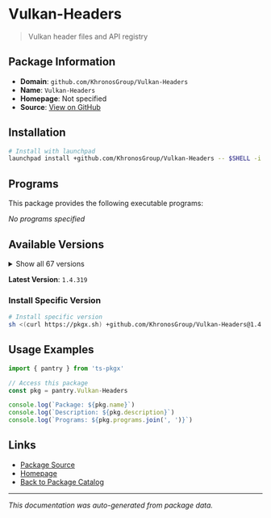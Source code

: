 # Vulkan-Headers

> Vulkan header files and API registry

## Package Information

- **Domain**: `github.com/KhronosGroup/Vulkan-Headers`
- **Name**: `Vulkan-Headers`
- **Homepage**: Not specified
- **Source**: [View on GitHub](https://github.com/pkgxdev/pantry/tree/main/projects/github.com/KhronosGroup/Vulkan-Headers/package.yml)

## Installation

```bash
# Install with launchpad
launchpad install +github.com/KhronosGroup/Vulkan-Headers -- $SHELL -i
```

## Programs

This package provides the following executable programs:

*No programs specified*

## Available Versions

<details>
<summary>Show all 67 versions</summary>

- `1.4.319`, `1.4.318`, `1.4.317`, `1.4.316`, `1.4.315`
- `1.4.314`, `1.4.313`, `1.4.312`, `1.4.311`, `1.4.310`
- `1.4.309`, `1.4.307`, `1.4.306`, `1.4.305`, `1.4.304`
- `1.4.303`, `1.3.302`, `1.3.301`, `1.3.300`, `1.3.299`
- `1.3.298`, `1.3.297`, `1.3.296`, `1.3.295`, `1.3.294`
- `1.3.293`, `1.3.292`, `1.3.291`, `1.3.290`, `1.3.289`
- `1.3.288`, `1.3.287`, `1.3.286`, `1.3.285`, `1.3.284`
- `1.3.283`, `1.3.282`, `1.3.281`, `1.3.280`, `1.3.279`
- `1.3.278`, `1.3.277`, `1.3.276`, `1.3.275`, `1.3.274`
- `1.3.273`, `1.3.272`, `1.3.271`, `1.3.270`, `1.3.269`
- `1.3.268`, `1.3.267`, `1.3.266`, `1.3.265`, `1.3.264`
- `1.3.263`, `1.3.262`, `1.3.261`, `1.3.260`, `1.3.259`
- `1.3.258`, `1.3.257`, `1.3.256`, `1.3.255`, `1.3.254`
- `1.3.253`, `1.3.252`

</details>

**Latest Version**: `1.4.319`

### Install Specific Version

```bash
# Install specific version
sh <(curl https://pkgx.sh) +github.com/KhronosGroup/Vulkan-Headers@1.4.319 -- $SHELL -i
```

## Usage Examples

```typescript
import { pantry } from 'ts-pkgx'

// Access this package
const pkg = pantry.Vulkan-Headers

console.log(`Package: ${pkg.name}`)
console.log(`Description: ${pkg.description}`)
console.log(`Programs: ${pkg.programs.join(', ')}`)
```

## Links

- [Package Source](https://github.com/pkgxdev/pantry/tree/main/projects/github.com/KhronosGroup/Vulkan-Headers/package.yml)
- [Homepage](#)
- [Back to Package Catalog](../package-catalog.md)

---

*This documentation was auto-generated from package data.*
